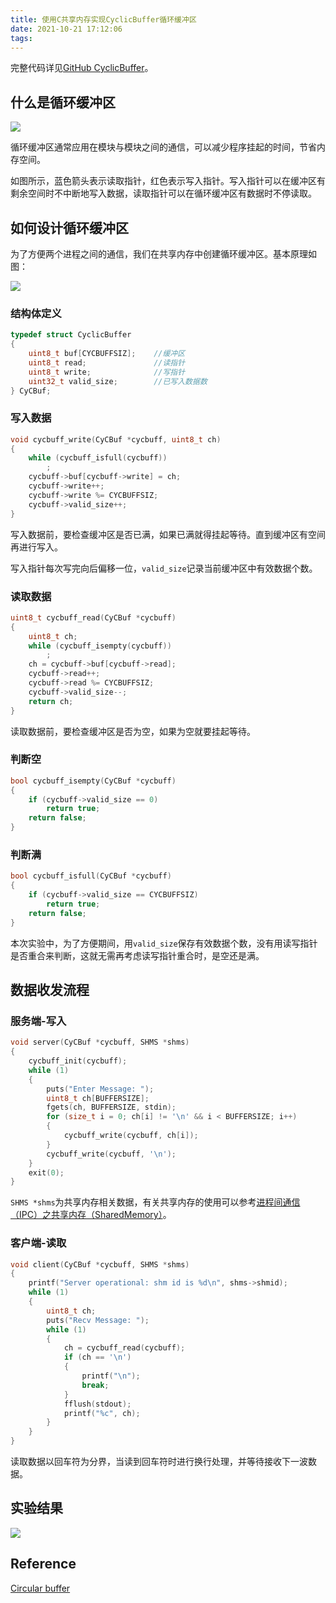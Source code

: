 ```yaml
---
title: 使用C共享内存实现CyclicBuffer循环缓冲区
date: 2021-10-21 17:12:06
tags:
---
```


完整代码详见[GitHub CyclicBuffer](https://github.com/Dunky-Z/learning-linux/tree/main/helloworld/c/CyclicBuffer)。
## 什么是循环缓冲区
![](https://gitee.com/dominic_z/markdown_picbed/raw/master/img/20211021171456.gif)

循环缓冲区通常应用在模块与模块之间的通信，可以减少程序挂起的时间，节省内存空间。

如图所示，蓝色箭头表示读取指针，红色表示写入指针。写入指针可以在缓冲区有剩余空间时不中断地写入数据，读取指针可以在循环缓冲区有数据时不停读取。
## 如何设计循环缓冲区

为了方便两个进程之间的通信，我们在共享内存中创建循环缓冲区。基本原理如图：

![](https://gitee.com/dominic_z/markdown_picbed/raw/master/img/20211021173628.png)
### 结构体定义
```c
typedef struct CyclicBuffer
{
    uint8_t buf[CYCBUFFSIZ];    //缓冲区
    uint8_t read;               //读指针
    uint8_t write;              //写指针
    uint32_t valid_size;        //已写入数据数
} CyCBuf;
```

### 写入数据
```c
void cycbuff_write(CyCBuf *cycbuff, uint8_t ch)
{
    while (cycbuff_isfull(cycbuff))
        ;
    cycbuff->buf[cycbuff->write] = ch;
    cycbuff->write++;
    cycbuff->write %= CYCBUFFSIZ;
    cycbuff->valid_size++;
}
```

写入数据前，要检查缓冲区是否已满，如果已满就得挂起等待。直到缓冲区有空间再进行写入。

写入指针每次写完向后偏移一位，`valid_size`记录当前缓冲区中有效数据个数。

### 读取数据
```c
uint8_t cycbuff_read(CyCBuf *cycbuff)
{
    uint8_t ch;
    while (cycbuff_isempty(cycbuff))
        ;
    ch = cycbuff->buf[cycbuff->read];
    cycbuff->read++;
    cycbuff->read %= CYCBUFFSIZ;
    cycbuff->valid_size--;
    return ch;
}
```
读取数据前，要检查缓冲区是否为空，如果为空就要挂起等待。
### 判断空
```c
bool cycbuff_isempty(CyCBuf *cycbuff)
{
    if (cycbuff->valid_size == 0)
        return true;
    return false;
}
```
### 判断满
```c
bool cycbuff_isfull(CyCBuf *cycbuff)
{
    if (cycbuff->valid_size == CYCBUFFSIZ)
        return true;
    return false;
}
```
本次实验中，为了方便期间，用`valid_size`保存有效数据个数，没有用读写指针是否重合来判断，这就无需再考虑读写指针重合时，是空还是满。

## 数据收发流程
### 服务端-写入
```c
void server(CyCBuf *cycbuff, SHMS *shms)
{
    cycbuff_init(cycbuff);
    while (1)
    {
        puts("Enter Message: ");
        uint8_t ch[BUFFERSIZE];
        fgets(ch, BUFFERSIZE, stdin);
        for (size_t i = 0; ch[i] != '\n' && i < BUFFERSIZE; i++)
        {
            cycbuff_write(cycbuff, ch[i]);
        }
        cycbuff_write(cycbuff, '\n');
    }
    exit(0);
}
```
`SHMS *shms`为共享内存相关数据，有关共享内存的使用可以参考[进程间通信（IPC）之共享内存（SharedMemory）](https://dunky-z.github.io/2021/08/10/%E8%BF%9B%E7%A8%8B%E9%97%B4%E9%80%9A%E4%BF%A1%EF%BC%88IPC%EF%BC%89%E4%B9%8B%E5%85%B1%E4%BA%AB%E5%86%85%E5%AD%98%EF%BC%88SharedMemory%EF%BC%89/)。
### 客户端-读取

```c
void client(CyCBuf *cycbuff, SHMS *shms)
{
    printf("Server operational: shm id is %d\n", shms->shmid);
    while (1)
    {
        uint8_t ch;
        puts("Recv Message: ");
        while (1)
        {
            ch = cycbuff_read(cycbuff);
            if (ch == '\n')
            {
                printf("\n");
                break;
            }
            fflush(stdout);
            printf("%c", ch);
        }
    }
}
```
读取数据以回车符为分界，当读到回车符时进行换行处理，并等待接收下一波数据。

## 实验结果
![](https://gitee.com/dominic_z/markdown_picbed/raw/master/img/20211021195237.gif)
## Reference

[Circular buffer](https://en.wikipedia.org/wiki/Circular_buffer)